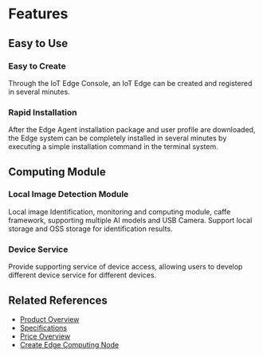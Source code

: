 # Features

## Easy to Use

### Easy to Create

Through the IoT Edge Console, an IoT Edge can be created and registered in several minutes.

### Rapid Installation

After the Edge Agent installation package and user profile are downloaded, the Edge system can be completely installed in several minutes by executing a simple installation command in the terminal system.

## Computing Module

### Local Image Detection Module

Local image Identification, monitoring and computing module, caffe framework, supporting multiple AI models and USB Camera. Support local storage and OSS storage for identification results.

### Device Service

Provide supporting service of device access, allowing users to develop different device service for different devices.

## Related References

- [Product Overview](../Introduction/Product-Overview.md)
- [Specifications](../Introduction/Specifications.md)
- [Price Overview](../Pricing/Price-Overview.md)
- [Create Edge Computing Node](../Getting-Started/Create-Edgenode.md)
